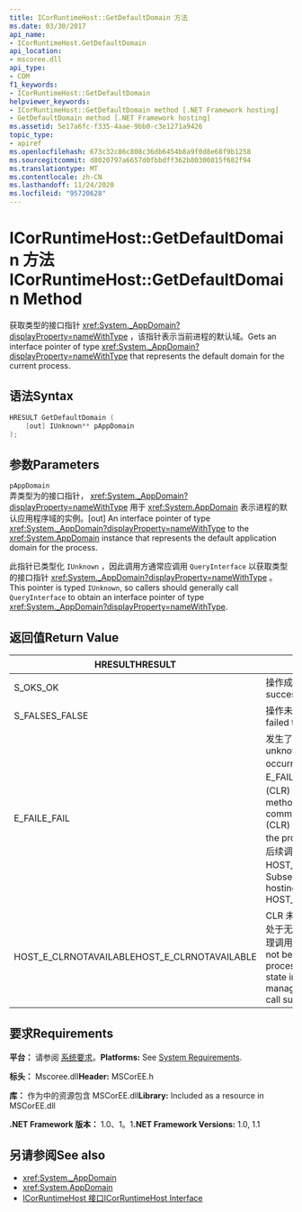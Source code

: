 ```yaml
---
title: ICorRuntimeHost::GetDefaultDomain 方法
ms.date: 03/30/2017
api_name:
- ICorRuntimeHost.GetDefaultDomain
api_location:
- mscoree.dll
api_type:
- COM
f1_keywords:
- ICorRuntimeHost::GetDefaultDomain
helpviewer_keywords:
- ICorRuntimeHost::GetDefaultDomain method [.NET Framework hosting]
- GetDefaultDomain method [.NET Framework hosting]
ms.assetid: 5e17a6fc-f335-4aae-9bb0-c3e1271a9426
topic_type:
- apiref
ms.openlocfilehash: 673c32c86c808c36db6454b8a9f0d8e68f9b1258
ms.sourcegitcommit: d8020797a6657d0fbbdff362b80300815f682f94
ms.translationtype: MT
ms.contentlocale: zh-CN
ms.lasthandoff: 11/24/2020
ms.locfileid: "95720628"
---
```

# <a name="icorruntimehostgetdefaultdomain-method"></a><span data-ttu-id="669f0-102">ICorRuntimeHost::GetDefaultDomain 方法</span><span class="sxs-lookup"><span data-stu-id="669f0-102">ICorRuntimeHost::GetDefaultDomain Method</span></span>

<span data-ttu-id="669f0-103">获取类型的接口指针 <xref:System._AppDomain?displayProperty=nameWithType> ，该指针表示当前进程的默认域。</span><span class="sxs-lookup"><span data-stu-id="669f0-103">Gets an interface pointer of type <xref:System._AppDomain?displayProperty=nameWithType> that represents the default domain for the current process.</span></span>  
  
## <a name="syntax"></a><span data-ttu-id="669f0-104">语法</span><span class="sxs-lookup"><span data-stu-id="669f0-104">Syntax</span></span>  
  
```cpp  
HRESULT GetDefaultDomain (  
    [out] IUnknown** pAppDomain  
);  
```  
  
## <a name="parameters"></a><span data-ttu-id="669f0-105">参数</span><span class="sxs-lookup"><span data-stu-id="669f0-105">Parameters</span></span>  

 `pAppDomain`  
 <span data-ttu-id="669f0-106">弄类型为的接口指针， <xref:System._AppDomain?displayProperty=nameWithType> 用于 <xref:System.AppDomain> 表示进程的默认应用程序域的实例。</span><span class="sxs-lookup"><span data-stu-id="669f0-106">[out] An interface pointer of type <xref:System._AppDomain?displayProperty=nameWithType> to the <xref:System.AppDomain> instance that represents the default application domain for the process.</span></span>  
  
 <span data-ttu-id="669f0-107">此指针已类型化 `IUnknown` ，因此调用方通常应调用 `QueryInterface` 以获取类型的接口指针 <xref:System._AppDomain?displayProperty=nameWithType> 。</span><span class="sxs-lookup"><span data-stu-id="669f0-107">This pointer is typed `IUnknown`, so callers should generally call `QueryInterface` to obtain an interface pointer of type <xref:System._AppDomain?displayProperty=nameWithType>.</span></span>  
  
## <a name="return-value"></a><span data-ttu-id="669f0-108">返回值</span><span class="sxs-lookup"><span data-stu-id="669f0-108">Return Value</span></span>  
  
|<span data-ttu-id="669f0-109">HRESULT</span><span class="sxs-lookup"><span data-stu-id="669f0-109">HRESULT</span></span>|<span data-ttu-id="669f0-110">说明</span><span class="sxs-lookup"><span data-stu-id="669f0-110">Description</span></span>|  
|-------------|-----------------|  
|<span data-ttu-id="669f0-111">S_OK</span><span class="sxs-lookup"><span data-stu-id="669f0-111">S_OK</span></span>|<span data-ttu-id="669f0-112">操作成功。</span><span class="sxs-lookup"><span data-stu-id="669f0-112">The operation was successful.</span></span>|  
|<span data-ttu-id="669f0-113">S_FALSE</span><span class="sxs-lookup"><span data-stu-id="669f0-113">S_FALSE</span></span>|<span data-ttu-id="669f0-114">操作未能完成。</span><span class="sxs-lookup"><span data-stu-id="669f0-114">The operation failed to complete.</span></span>|  
|<span data-ttu-id="669f0-115">E_FAIL</span><span class="sxs-lookup"><span data-stu-id="669f0-115">E_FAIL</span></span>|<span data-ttu-id="669f0-116">发生了未知的灾难性故障。</span><span class="sxs-lookup"><span data-stu-id="669f0-116">An unknown, catastrophic failure occurred.</span></span> <span data-ttu-id="669f0-117">如果某个方法返回 E_FAIL，则公共语言运行时 (CLR) 在该进程中不再可用。</span><span class="sxs-lookup"><span data-stu-id="669f0-117">If a method returns E_FAIL, the common language runtime (CLR) is no longer usable in the process.</span></span> <span data-ttu-id="669f0-118">对任何宿主 Api 的后续调用都会返回 HOST_E_CLRNOTAVAILABLE。</span><span class="sxs-lookup"><span data-stu-id="669f0-118">Subsequent calls to any hosting APIs return HOST_E_CLRNOTAVAILABLE.</span></span>|  
|<span data-ttu-id="669f0-119">HOST_E_CLRNOTAVAILABLE</span><span class="sxs-lookup"><span data-stu-id="669f0-119">HOST_E_CLRNOTAVAILABLE</span></span>|<span data-ttu-id="669f0-120">CLR 未加载到进程中，或 CLR 处于无法运行托管代码或成功处理调用的状态。</span><span class="sxs-lookup"><span data-stu-id="669f0-120">The CLR has not been loaded into a process, or the CLR is in a state in which it cannot run managed code or process the call successfully.</span></span>|  
  
## <a name="requirements"></a><span data-ttu-id="669f0-121">要求</span><span class="sxs-lookup"><span data-stu-id="669f0-121">Requirements</span></span>  

 <span data-ttu-id="669f0-122">**平台：** 请参阅 [系统要求](../../get-started/system-requirements.md)。</span><span class="sxs-lookup"><span data-stu-id="669f0-122">**Platforms:** See [System Requirements](../../get-started/system-requirements.md).</span></span>  
  
 <span data-ttu-id="669f0-123">**标头：** Mscoree.dll</span><span class="sxs-lookup"><span data-stu-id="669f0-123">**Header:** MSCorEE.h</span></span>  
  
 <span data-ttu-id="669f0-124">**库：** 作为中的资源包含 MSCorEE.dll</span><span class="sxs-lookup"><span data-stu-id="669f0-124">**Library:** Included as a resource in MSCorEE.dll</span></span>  
  
 <span data-ttu-id="669f0-125">**.NET Framework 版本：** 1.0、1。1</span><span class="sxs-lookup"><span data-stu-id="669f0-125">**.NET Framework Versions:** 1.0, 1.1</span></span>  
  
## <a name="see-also"></a><span data-ttu-id="669f0-126">另请参阅</span><span class="sxs-lookup"><span data-stu-id="669f0-126">See also</span></span>

- <xref:System._AppDomain>
- <xref:System.AppDomain>
- [<span data-ttu-id="669f0-127">ICorRuntimeHost 接口</span><span class="sxs-lookup"><span data-stu-id="669f0-127">ICorRuntimeHost Interface</span></span>](icorruntimehost-interface.md)
